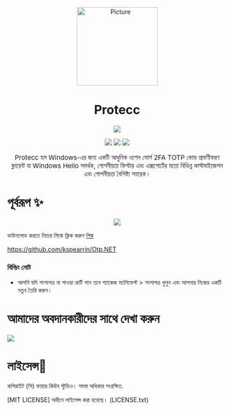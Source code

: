 <div align="center">
<img src="https://store-images.s-microsoft.com/image/apps.299.14273821654312693.8dbd6f2d-c24c-4a0d-b1e7-e76da9a48306.262a77d4-c2a5-40f4-bdea-2e4c7849f556" alt="Picture" style="display: block; margin: 0 auto; height: 180px;width:185px"/>
</div>

<div align="center">
<h1>Protecc</h1>

<a href="https://github.com/FireCubeStudios/Protecc"><img src="https://img.shields.io/badge/Contributions-welcome-green"></a>

<a href="https://github.com/FireCubeStudios/Protecc/issues"><img src="https://img.shields.io/github/issues/FireCubeStudios/Protecc"></a>
<a href="https://github.com/FireCubeStudios/Protecc/fork"><img src="https://img.shields.io/github/forks/FireCubeStudios/Protecc"></a>
<a href="https://github.com/FireCubeStudios/Protecc/stargazers/"><img src="https://img.shields.io/github/stars/FireCubeStudios/Protecc"></a>

<p style="font-size:15px;"> Protecc হল Windows-এর জন্য একটি আধুনিক ওপেন সোর্স 2FA TOTP কোড প্রমাণীকরণ ক্লায়েন্ট যা Windows Hello সমর্থক, গোপনীয়তা ফিল্টার এবং এক্সপোর্টের মতো বিভিন্ন কাস্টমাইজেশন এবং গোপনীয়তা বৈশিষ্ট্য সহায়ক।  </p>
</div>

# পূর্বরূপ ✨

<p align="center">
  <img align="center" src="https://store-images.s-microsoft.com/image/apps.36005.14273821654312693.614a2153-2264-4640-872a-02a2690944dd.0647a0bf-af72-4d44-b0c9-7e097abaa082">
  </p>

ডাউনলোড করতে নিচের লিঙ্কে ক্লিক করুন [লিঙ্ক](https://apps.microsoft.com/store/detail/protecc-2fa-client/9PJX91M06TZS)

https://github.com/kspearrin/Otp.NET

### বিল্ডিং নোট

- আপনি যদি শংসাপত্র না পাওয়া ত্রুটি পান তবে প্যাকেজ ম্যানিফেস্ট > শংসাপত্র খুলুন এবং আপনার নিজের একটি নতুন তৈরি করুন।

# আমাদের অবদানকারীদের সাথে দেখা করুন

<a href="https://github.com/FireCubeStudios/Protecc/graphs/contributors">
  <img src="https://contrib.rocks/image?repo=FireCubeStudios/Protecc" />
</a>

# লাইসেন্স🔐

কপিরাইট (সি) ফায়ার কিউব স্টুডিও। সমস্ত অধিকার সংরক্ষিত.

[MIT LICENSE] অধীনে লাইসেন্স করা হয়েছে। (LICENSE.txt)
